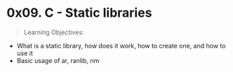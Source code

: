 0x09. C - Static libraries
==========================

> Learning Objectives:

* What is a static library, how does it work, how to create one, and how to use it
* Basic usage of ar, ranlib, nm

